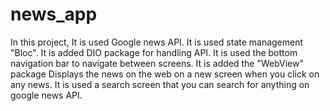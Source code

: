 # news_app
In this project, It is used Google news API. It is used state management "Bloc". It is added DIO package for handling API. It is used the bottom navigation bar to navigate between screens. It is added the "WebView" package Displays the news on the web on a new screen when you click on any news. It is used a search screen that you can search for anything on google news API.
